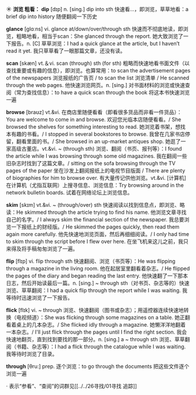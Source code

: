 ☀ <span class="category">**浏览 粗看：**</span>
<span class="vocabulary">**dip**</span> [dɪp] 
<span class="definition">n. [sing.] dip into sth 快速看…，即浏览，草草地看：</span>a brief dip into history 随便翻阅一下历史

<span class="vocabulary">**glance**</span> [ɡlɑːns] 
<span class="definition">vi. glance at/down/over/through sth 快速而不彻底地读，即浏览，粗略地看，相当于scan：</span>She glanced through the report. 她大致浏览了一下报告。<span class="definition">n. [C] 草草浏览：</span>I had a quick glance at the article, but I haven’t read it yet. 我只草草看了一眼那篇文章，还没有读。

<span class="vocabulary">**scan**</span> [skæn] 
<span class="definition">vt.＆vi. scan (through) sth (for sth) 粗略而快速地看书面文件（以查找重要或有趣的信息），即浏览。也算常用：</span>to scan the advertisement pages of the newspapers 浏览报纸的广告页 / to scan the list 浏览清单 / He scanned through the web pages. 他快速浏览网页。<span class="definition">n. [sing.] 对书面材料的浏览或快速查阅（常为查找信息）：</span>to have a quick scan through the book 将这本书快速浏览一遍
           
<span class="vocabulary">**browse**</span> [braʊz]
<span class="definition">vt.&vi. 在商店里随便看看（即看很多货品而非看一件货品）：</span>You are welcome to come in and browse. 欢迎您光临本店随便看看。/ She browsed the shelves for something interesting to read. 她浏览着书架，想找本有趣的书看。/ I stopped in several bookstores to browse. 我曾在几家书店停留，翻看里面的书。/ She browsed in an up-market antiques shop. 她逛了一家高级古董店。<span class="definition">vt.&vi. ~ (through sth) 浏览、翻阅（书页、报刊等）：</span>I found the article while I was browsing through some old magazines. 我在翻阅一些旧杂志时找到了这篇文章。/ sitting on the sofa browsing through the TV pages of the paper 坐在沙发上翻阅报纸上的电视节目版面 / There are plenty of biographies for him to browse over. 有大量传记供他浏览。<span class="definition">vt.&vi. [计算机] 在计算机（尤指互联网）上搜寻信息、浏览信息：</span>Try browsing around in the network bulletin boards. 试着在网络论坛上浏览信息。

<span class="vocabulary">**skim**</span> [skɪm]
<span class="definition">vt.&vi. ~ (through/over) sth 快速阅读以找到信息点，即浏览、略读：</span>He skimmed through the article trying to find his name. 他浏览文章寻找自己的名字。/ I always skim the financial section of the newspaper. 我总要浏览一下报纸上的财经版。/ He skimmed the pages quickly, then read them again more carefully. 他先快速地浏览页面，然后再细细阅读。/ I only had time to skim through the script before I flew over here. 在坐飞机来这儿之前，我只来得及将手稿匆匆浏览了一遍。
           
<span class="vocabulary">**flip**</span> [flɪp]
<span class="definition">vi. flip through sth 快速翻阅、浏览（书页等）：</span>He was flipping through a magazine in the living room. 他在起居室里翻看着杂志。/ He flipped the pages of the diary and began reading the last entry. 他快速翻了一下那本日志，然后开始读最后一篇。<span class="definition">n. [sing.] ~ through sth（对书页、杂志等的）快速浏览、草草翻阅：</span>I had a quick flip through the report while I was waiting. 我等待时迅速浏览了一下报告。
           
<span class="vocabulary">**flick**</span> [flɪk]
<span class="definition">vi. ~ through 浏览、快速翻阅（图书或杂志）；用遥控器连续快速地转换（电视频道）：</span>She was flicking through some magazines on a table. 她正翻看着桌上的几本杂志。/ She flicked idly through a magazine. 她懒洋洋地翻着一本杂志。/ I'll just flick through the pages until I find the right section. 我会快速地翻页，直到找到要找的那一部分。<span class="definition">n. [sing.] a ~ through sth 浏览、草草翻阅（书籍、杂志等）：</span>I had a flick through the catalogue while I was waiting. 我等待时浏览了目录。
 
<span class="vocabulary">**through**</span> [θru:] 
<span class="definition">prep. 逐个浏览：</span>to go through the documents 把这些文件逐个浏览一遍

· 表示“参看”、“查阅”的词群见[[../../26寻找/01寻找 追踪]]
